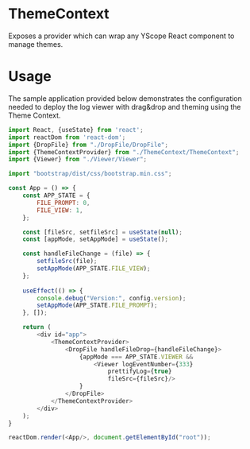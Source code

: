 # ThemeContext

Exposes a provider which can wrap any YScope React component to manage themes.

# Usage 

The sample application provided below demonstrates the configuration needed to 
deploy the log viewer with drag&drop and theming using the Theme Context.

```js
import React, {useState} from 'react';
import reactDom from 'react-dom';
import {DropFile} from "./DropFile/DropFile";
import {ThemeContextProvider} from "./ThemeContext/ThemeContext";
import {Viewer} from "./Viewer/Viewer";

import "bootstrap/dist/css/bootstrap.min.css";

const App = () => {
    const APP_STATE = {
        FILE_PROMPT: 0,
        FILE_VIEW: 1,
    };

    const [fileSrc, setfileSrc] = useState(null);
    const [appMode, setAppMode] = useState();

    const handleFileChange = (file) => {
        setfileSrc(file);
        setAppMode(APP_STATE.FILE_VIEW);
    };
    
    useEffect(() => {
        console.debug("Version:", config.version);
        setAppMode(APP_STATE.FILE_PROMPT);
    }, []);

    return (
        <div id="app">
            <ThemeContextProvider>
                <DropFile handleFileDrop={handleFileChange}>
                    {appMode === APP_STATE.VIEWER &&
                        <Viewer logEventNumber={333}
                            prettifyLog={true}
                            fileSrc={fileSrc}/>
                    }
                </DropFile>
            </ThemeContextProvider>
        </div>
    );
}

reactDom.render(<App/>, document.getElementById("root"));

```
